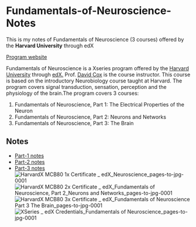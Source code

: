 # Fundamentals-of-Neuroscience-Notes
This is my notes of Fundamentals of Neuroscience (3 courses) offered by the **Harvard University** through edX

[Program website](https://www.edx.org/xseries/harvardx-fundamentals-of-neuroscience)

Fundamentals of Neuroscience is a Xseries program offered by the [Harvard University](https://www.harvard.edu/) through [edX.](https://www.edx.org/) Prof. [David Cox](https://www.edx.org/bio/david-cox) is the course instructor. This course is based on the introductory Neurobiology course taught at Harvard. The program covers signal transduction, sensation, perception and the physiology of the brain.The program covers 3 courses:
1. Fundamentals of Neuroscience, Part 1: The Electrical Properties of the Neuron
2. Fundamentals of Neuroscience, Part 2: Neurons and Networks
3. Fundamentals of Neuroscience, Part 3: The Brain

## Notes
* [Part-1 notes](https://github.com/Ullas25/My-Neuroscience-Study/blob/main/Fundamentals%20of%20Neuroscience%20Part-1.pdf)
* [Part-2 notes](https://github.com/Ullas25/My-Neuroscience-Study/blob/main/Fundamentals%20of%20Neuroscience%20Part-2.pdf)
* [Part-3 notes](https://github.com/Ullas25/My-Neuroscience-Study/blob/main/Fundamentals%20of%20Neuroscience%20Part-3.pdf)
![HarvardX MCB80 1x Certificate _ edX_Neuroscience_pages-to-jpg-0001](https://user-images.githubusercontent.com/46472021/159159588-9a9ff99a-a215-4ebe-af57-c8df616deb09.jpg)![HarvardX MCB80 2x Certificate _ edX_Fundamentals of Neuroscience, Part 2_Neurons and Networks_pages-to-jpg-0001](https://user-images.githubusercontent.com/46472021/159159593-253741cf-abe3-43b3-b962-153f6114a95a.jpg)
![HarvardX MCB80 3x Certificate _ edX_Fundamentals of Neuroscience Part 3 The Brain_pages-to-jpg-0001](https://user-images.githubusercontent.com/46472021/159159605-7ed93534-17c9-4f56-9733-12aeadbb9ca8.jpg)
![XSeries _ edX Credentials_Fundamentals of Neuroscience_pages-to-jpg-0001](https://user-images.githubusercontent.com/46472021/159159609-4c9e0936-7b6d-4608-b788-a0111b0502c6.jpg)
